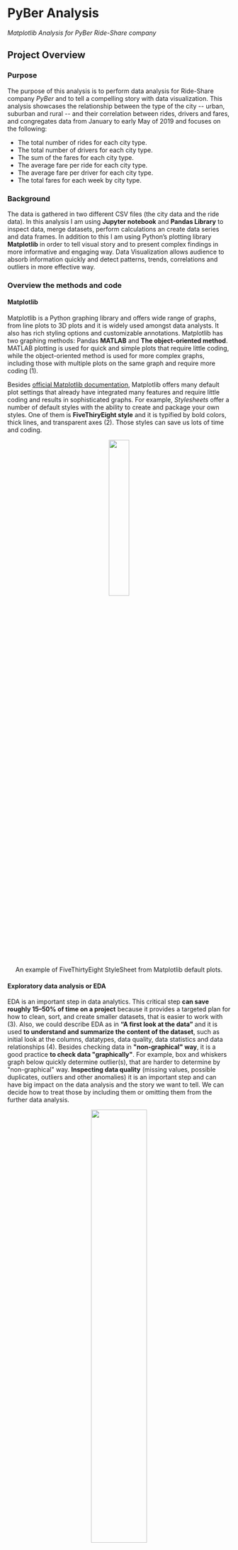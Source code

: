 # PyBer Analysis
*Matplotlib Analysis for PyBer Ride-Share company*

## Project Overview 
### Purpose

The purpose of this analysis is to perform data analysis for Ride-Share company *PyBer* and to tell a compelling story with data visualization. This analysis showcases the relationship between the type of the city -- urban, suburban and rural -- and their correlation between rides, drivers and fares, and congregates data from January to early May of 2019 and focuses on the following: 

-	The total number of rides for each city type. 
-	The total number of drivers for each city type.
-	The sum of the fares for each city type.
-	The average fare per ride for each city type.
-	The average fare per driver for each city type.
-	The total fares for each week by city type. 

### Background
The data is gathered in two different CSV files (the city data and the ride data). In this analysis I am using **Jupyter notebook** and **Pandas Library** to inspect data, merge datasets, perform calculations an create data series and data frames. In addition to this I am using Python’s plotting library **Matplotlib** in order to tell visual story and to present complex findings in more informative and engaging way. Data Visualization allows audience to absorb information quickly and detect patterns, trends, correlations and outliers in more effective way.

### Overview the methods and code
#### Matplotlib
Matplotlib is a Python graphing library and offers wide range of graphs, from line plots to 3D plots and it is widely used amongst data analysts. It also has rich styling options and customizable annotations. Matplotlib has two graphing methods: Pandas **MATLAB** and **The object-oriented method**. MATLAB plotting is used for quick and simple plots that require little coding, while the object-oriented method is used for more complex graphs, including those with multiple plots on the same graph and require more coding (1). 

Besides [official Matplotlib documentation]( https://matplotlib.org/3.2.2/users/index.html), Matplotlib offers many default plot settings that already have integrated many features and require little coding and results in sophisticated graphs. For example, *Stylesheets* offer a number of default styles with the ability to create and package your own styles. One of them is **FiveThiryEight style** and it is typified by bold colors, thick lines, and transparent axes (2). Those styles can save us lots of time and coding.

<p align="center">  
<img src="Graphics/FiveThirtyEight.PNG" width="30%" height="30%">
</p>
<p align="center">  
An example of FiveThirtyEight StyleSheet from Matplotlib default plots.
</p>

#### Exploratory data analysis or EDA
EDA is an important step in data analytics. This critical step **can save roughly 15–50% of time on a project** because it provides a targeted plan for how to clean, sort, and create smaller datasets, that is easier to work with (3). Also, we could describe EDA as in **“A first look at the data”** and it is used **to understand and summarize the content of the dataset**, such as initial look at the columns, datatypes, data quality, data statistics and data relationships (4). Besides checking data in **"non-graphical" way**, it is a good practice **to check data "graphically"**. For example, box and whiskers graph below quickly determine outlier(s), that are harder to determine by "non-graphical" way. **Inspecting data quality** (missing values, possible duplicates, outliers and other anomalies) it is an important step and can have big impact on the data analysis and the story we want to tell. We can decide how to treat those by including them or omitting them from the further data analysis.

<p align="center">  
<img src="Graphics/Outlier.png" width="50%" height="50%">
</p>
<p align="center">  
Determine an outlier(s) with box and whiskers plot.
</p>

## Resources
- Data Source: 
  - [city_data.csv](Resources/city_data.csv)
  - [ride_data.csv](Resources/ride_data.csv)
- Software: 
  - Jupyter Notebook 6.0.3 <img src="Graphics/JupyterNotebookLogo.PNG" width="3%" height="3%">
- Environment: 
  - Python 3.7 <img src="Graphics/PythonLogo.PNG" width="3%" height="3%">
- Dependencies:
  - Matplotlib Library 3.2.1 <img src="Graphics/MatplotlibLogo.PNG" width="6%" height="6%">
  - Pandas Library 1.0.5 <img src="Graphics/PandasLogo.PNG" width="6%" height="6%">

## Results 
From the table *The Summary Data Frame per City Type* we can see the results for each city type – urban, suburban and rural in correlation to the amount of rides, drivers and fares from January to early May of 2019.

<p align="center">     
<img src="Analysis/TheSummaryDataFrame.PNG" width="80%" height="80%">
</p>

**1.	The total number of rides for each city type.** 
  -	The total amount of rides is 2.6-times higher in urban cities than in suburban cities.
  -	The total amount of rides is 13-times higher in urban cities than in rural cities.

**2.	The total number of drivers for each city type.**
  -	The total amount of drivers is almost 5-times higher in urban cities than in suburban cities.
  -	The total amount of drivers is almost 31-times higher in urban cities than in rural cities.

**3.	The sum of the fares for each city type.**
  -	The total amount of fares is 2-times higher in urban cities than in suburban cities. 
  -	The total amount of fares is 9-times higher in urban cities than in rural cities.

**4.	The average fare per ride for each city type.**
  -	The average fare per ride is 1.3-times lower in urban cities than in suburban.
  -	The average fare per ride is 1.4-times lower in urban cities than in rural cities.

**5.	The average fare per driver for each city type.**
  -	The average fare per driver is about 2.4-times lower in urban cities than in suburban cities.
  -	The average fare per driver is about 3.3-times lower in urban cities than in rural cities.

**6.	The total fares for each week by city type.**

  From the multi-line graph *Total Fare by City Type* we can see the results for each city type – urban, suburban and rural in correlation to the total fare amount per week from January to the end of April 2019. 

<p align="center">     
<img src="Analysis/PyBer_fare_summary.png" width="60%" height="60%">
</p>

  -	Urban cities have the highest total fares overall. The amount is ranging from the lowest at about $1,600 per week to the highest at about $2,500 per week. 
  -	Rural cities have the lowest total fares overall. The amount is ranging from the lowest at about $250 per week to the highest at about $500 per week.
  -	Suburban cities fall in between. The total fares amount is ranging from the lowest at about $650 per week to the highest at about $1,450 per week.
  -	All cities have pretty steady flow of total fares from week to week with a matching spike in the third week in February.

## Summary 
The obvious point from the result above is disproportional distribution rides and drivers amongst the city type. Urban cities have much higher number of rides and drivers; however, the average fare per ride and per driver is lower than in suburban and rural cities. 

1. **Rural cities have the lowest amount of the rides and drivers**, yet the ratio ride to driver is the highest (1.6 compare to 0.67 in urban cities). This indicates fewer drivers in rural cities per ride than in the urban cities. Increasing number of drivers could have positive affect on total amount of fares, yet some additional questions need to be answered before making final suggestions.
- Is PyBer profitable in rural cities compare to the suburban and urban cities? Although the sum of total fares is low, it could still be profitable. 
- What is the ride count per capita compare to other types of the cities? Lower population could cause low ride and driver count and lower need for PyBer service. 
- What is the average length of the ride? High amount of the average fare can be affected by lengthy rides that results in higher average fare per ride.
- How frequently do residents of rural cities use public transportation? Some rural cities might require more PyBer services than others, so focus on increasing service could go to those specific cities.

2. There is **a matching peak in third week in February for each city type**. Based on this information I would suggest to research this peak in more detail that can help determine what caused the jump. Therefore, the analsis can be used as a business strategy in the future. For example, if the total amount of fares were increased due to certain event, PyBer could use future events for promotion of their services.

3. **Urban cities have the highest ride and driver count** and **the lowest average fare per driver, that is $16.57**. I would suggest deeper research on this area by finding out what is the employee satisfaction rate and the company profit on this number (total fare amount is $39,854.38). If employee rate is high and PyBer is profitable, that would indicate a good bussiness strategy for urban cities. In addition, I would suggest to take a closer look into the peaks and dips that appear from late February to early April in order to find out what is causing them. This could reveal important information for future business planning. 

In this bussines proposal I have also included scatter plot that includes data per **each city within the city type** and reads **the average fare in correlation to total numbers of rides and drivers per city and city type**. The size of the bubbles correlates with **the driver count per city**. This visualization, besides the obvious disparities among the city types, suggest that looking into each city separetely could reveal important information about specific cities and aid to future bussines strategies.

<p align="center">  
<img src="Graphics/Fig1.png" width="50%" height="50%">
</p>
<p align="center">  
Ride-Sharing data in correlation to average fare to total number of rides and drivers per city type.
</p>

## References
(1) Module 5. The Matplotlib Library https://courses.bootcampspot.com/courses/200/pages/5-dot-1-2-the-matplotlib-library?module_item_id=59638, Trilogy Education Services,        2000, Web 13 Aug 2020.

(2) Customizing Matplotlib: Configurations and Stylesheets, Python Data Science Hand Book, https://jakevdp.github.io/PythonDataScienceHandbook/04.11-settings-and-stylesheets.html, Web 13 Aug 2020.

(3) Module 5. Plot a Pandas DataFrame and Series https://courses.bootcampspot.com/courses/200/pages/5-dot-1-10-plot-a-pandas-dataframe-and-series?module_item_id=59661, Trilogy Education Services, 2000, Web 13 Aug 2020.

(4)	Kaushik Mani, Introduction to Exploratory Data Analysis,  https://medium.com/datadriveninvestor/introduction-to-exploratory-data-analysis-682eb64063ff, Medium, Web 29 Jan 2019.

## Other Useful Articles
- [Matplotlib users guide]( https://matplotlib.org/3.2.2/users/index.html)
- [Create your Matplotlib style sheet in 10 minutes](https://hfstevance.com/blog/2019/7/22/matplotlib-style)
- [How to generate FTE Graphs in Python]( https://www.dataquest.io/blog/making-538-plots/)
- [Error Bars]( https://problemsolvingwithpython.com/06-Plotting-with-Matplotlib/06.07-Error-Bars/)


